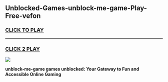 
## Unblocked-Games-unblock-me-game-Play-Free-vefon
<h3>
<a href="https://premium76.site?title=unblock-me-game&ref=09A">CLICK TO PLAY</a></h3>
<hr>

<h3>
<a href="https://premium76.site?title=unblock-me-game&ref=09A">CLICK 2 PLAY</a>
  
</h3>

<a href="https://premium76.site?title=unblock-me-game&ref=09A"><img src="https://clearcache.store/games.png"></a>


**unblock-me-game games unblocked: Your Gateway to Fun and Accessible Online Gaming**
